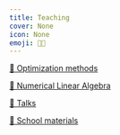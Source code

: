 ```yaml
---
title: Teaching
cover: None
icon: None
emoji: 👨‍🏫
---
```


[🎢 Optimization methods](https://merkulov.top/Teaching/Optimization_methods)

[🚂 Numerical Linear Algebra](https://merkulov.top/Teaching/Numerical_Linear_Algebra)

[📢 Talks](https://merkulov.top/Teaching/Talks)

[🚂 School materials](https://merkulov.top/Teaching/School_materials)

<br/>
